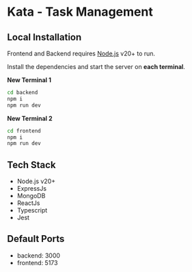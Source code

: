 # Kata - Task Management

## Local Installation

Frontend and Backend requires [Node.js](https://nodejs.org/) v20+ to run.

Install the dependencies and start the server on **each terminal**.

**New Terminal 1**
```sh
cd backend
npm i
npm run dev
```

**New Terminal 2**
```sh
cd frontend
npm i
npm run dev
```
## Tech Stack
* Node.js v20+
* ExpressJs
* MongoDB
* ReactJs
* Typescript
* Jest

## Default Ports
* backend: 3000
* frontend: 5173 